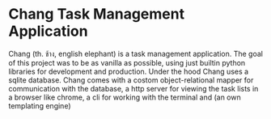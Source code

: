 # Chang Task Management Application

Chang (th. ช้าง, english elephant) is a task management application.  The goal
of this project was to be as vanilla as possible, using just builtin python
libraries for development and production. Under the hood Chang uses a sqlite database.
Chang comes with a costom object-relational mapper for communication with the database,
a http server for viewing the task lists in a browser like chrome, a cli for working
with the terminal and (an own templating engine)